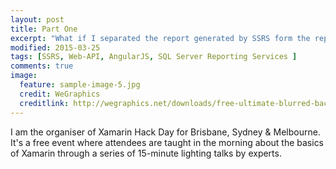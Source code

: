 ```yaml
---
layout: post
title: Part One
excerpt: "What if I separated the report generated by SSRS form the report viewer component?"
modified: 2015-03-25
tags: [SSRS, Web-API, AngularJS, SQL Server Reporting Services ]
comments: true
image:
  feature: sample-image-5.jpg
  credit: WeGraphics
  creditlink: http://wegraphics.net/downloads/free-ultimate-blurred-background-pack/
---
```

I am the organiser of Xamarin Hack Day for Brisbane, Sydney & Melbourne. It's a free event where attendees are taught in the morning about the basics of Xamarin through a series of 15-minute lighting talks by experts.  
